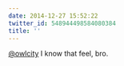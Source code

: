 ```yaml
---
date: 2014-12-27 15:52:22
twitter_id: 548944498584080384
title: ''
---
```


<!-- Tweet at https://twitter.com/statuses/548893460208816128 is either deleted or protected. -->

[@owlcity](https://twitter.com/owlcity) I know that feel, bro.

